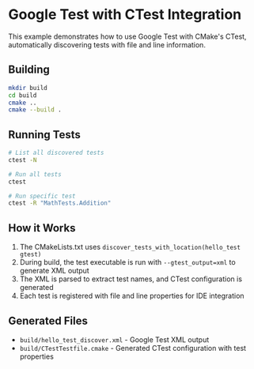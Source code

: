 # Google Test with CTest Integration

This example demonstrates how to use Google Test with CMake's CTest, automatically discovering tests with file and line information.

## Building

```bash
mkdir build
cd build
cmake ..
cmake --build .
```

## Running Tests

```bash
# List all discovered tests
ctest -N

# Run all tests
ctest

# Run specific test
ctest -R "MathTests.Addition"
```

## How it Works

1. The CMakeLists.txt uses `discover_tests_with_location(hello_test gtest)`
2. During build, the test executable is run with `--gtest_output=xml` to generate XML output
3. The XML is parsed to extract test names, and CTest configuration is generated
4. Each test is registered with file and line properties for IDE integration

## Generated Files

- `build/hello_test_discover.xml` - Google Test XML output
- `build/CTestTestfile.cmake` - Generated CTest configuration with test properties